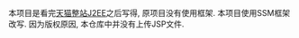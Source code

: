 本项目是看完[天猫整站J2EE](http://how2j.cn/k/tmall-j2ee/tmall-j2ee-894/894.html)之后写得, 原项目没有使用框架. 本项目使用SSM框架改写. 因为版权原因, 本仓库中并没有上传JSP文件.